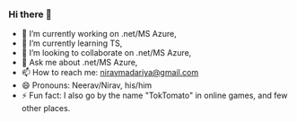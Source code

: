 ### Hi there 👋

- 🔭 I’m currently working on .net/MS Azure,
- 🌱 I’m currently learning TS,
- 👯 I’m looking to collaborate on .net/MS Azure,
- 💬 Ask me about .net/MS Azure,
- 📫 How to reach me: niravmadariya@gmail.com
- 😄 Pronouns: Neerav/Nirav, his/him
- ⚡ Fun fact: I also go by the name "TokTomato" in online games, and few other places.

